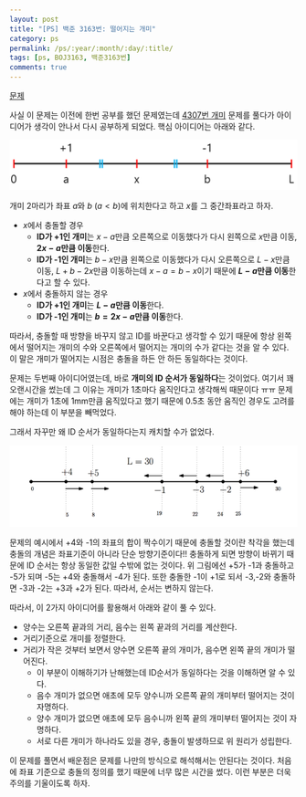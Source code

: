 ```yaml
---
layout: post
title: "[PS] 백준 3163번: 떨어지는 개미"
category: ps
permalink: /ps/:year/:month/:day/:title/
tags: [ps, BOJ3163, 백준3163번]
comments: true
---
```


[문제](https://www.acmicpc.net/problem/3163)

사실 이 문제는 이전에 한번 공부를 했던 문제였는데 [4307번 개미](https://www.acmicpc.net/problem/4307) 문제를 풀다가 아이디어가 생각이 안나서 다시 공부하게 되었다. 핵심 아이디어는 아래와 같다.

![image1](../../assets/post-img/ps/boj3163/image1.png)

개미 2마리가 좌표 $a$와 $b$ ($a\lt b$)에 위치한다고 하고 $x$를 그 중간좌표라고 하자.

* $x$에서 충돌할 경우
  * **ID가 +1인 개미**는 $x-a$만큼 오른쪽으로 이동했다가 다시 왼쪽으로 $x$만큼 이동, **$2x-a$만큼 이동**한다.
  * **ID가 -1인 개미**는 $b-x$만큼 왼쪽으로 이동했다가 다시 오른쪽으로 $L-x$만큼 이동, $L+b-2x$만큼 이동하는데 $x-a=b-x$이기 때문에 **$L-a$만큼 이동**한다고 할 수 있다.
* $x$에서 충돌하지 않는 경우
  * **ID가 +1인 개미**는 **$L-a$만큼 이동**한다.
  * **ID가 -1인 개미**는 **$b=2x-a$만큼 이동**한다.

따라서, 충돌할 때 방향을 바꾸지 않고 ID를 바꾼다고 생각할 수 있기 때문에 항상 왼쪽에서 떨어지는 개미의 수와 오른쪽에서 떨어지는 개미의 수가 같다는 것을 알 수 있다. 이 말은 개미가 떨어지는 시점은 충돌을 하든 안 하든 동일하다는 것이다.

문제는 두번째 아이디어였는데, 바로 **개미의 ID 순서가 동일하다**는 것이었다. 여기서 꽤 오랜시간을 썼는데 그 이유는 개미가 1초마다 움직인다고 생각해씩 때문이다 ㅠㅠ 문제에는 개미가 1초에 1mm만큼 움직있다고 했기 때문에 0.5초 동안 움직인 경우도 고려를 해야 하는데 이 부분을 빼먹었다. 

그래서 자꾸만 왜 ID 순서가 동일하다는지 캐치할 수가 없었다. 

![image2](../../assets/post-img/ps/boj3163/image2.png)

문제의 예시에서 +4와 -1의 좌표의 합이 짝수이기 때문에 충돌할 것이란 착각을 했는데 충돌의 개념은 좌표기준이 아니라 단순 방향기준이다!! 충돌하게 되면 방향이 바뀌기 때문에 ID 순서는 항상 동일한 값일 수밖에 없는 것이다. 위 그림에선 +5가 -1과 충돌하고 -5가 되며 -5는 +4와 충돌해서 -4가 된다. 또한 충돌한 -1이 +1로 되서 -3,-2와 충돌하면 -3과 -2는 +3과 +2가 된다. 따라서, 순서는 변하지 않는다.

따라서, 이 2가지 아이디어를 활용해서 아래와 같이 풀 수 있다.

* 양수는 오른쪽 끝과의 거리, 음수는 왼쪽 끝과의 거리를 계산한다.
* 거리기준으로 개미를 정렬한다.
* 거리가 작은 것부터 보면서 양수면 오른쪽 끝의 개미가, 음수면 왼쪽 끝의 개미가 떨어진다.
  * 이 부분이 이해하기가 난해했는데 ID순서가 동일하다는 것을 이해하면 알 수 있다.
  * 음수 개미가 없으면 애초에 모두 양수니까 오른쪽 끝의 개미부터 떨어지는 것이 자명하다.
  * 양수 개미가 없으면 애초에 모두 음수니까 왼쪽 끝의 개미부터 떨어지는 것이 자명하다.
  * 서로 다른 개미가 하나라도 있을 경우, 충돌이 발생하므로 위 원리가 성립한다.

이 문제를 풀면서 배운점은 문제를 나만의 방식으로 해석해서는 안된다는 것이다. 처음에 좌표 기준으로 충돌의 정의를 했기 때문에 너무 많은 시간을 썼다. 이런 부분은 더욱 주의를 기울이도록 하자.